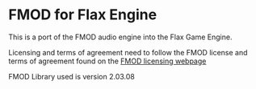 # FMOD for Flax Engine

This is a port of the FMOD audio engine into the Flax Game Engine.

Licensing and terms of agreement need to follow the FMOD license and terms of agreement found on the [FMOD licensing webpage](https://www.fmod.com/licensing)

FMOD Library used is version 2.03.08